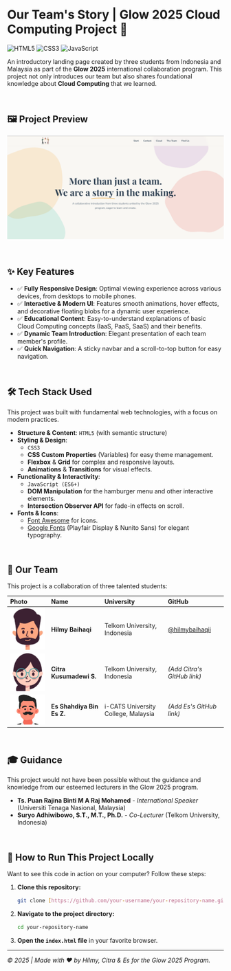 # Our Team's Story | Glow 2025 Cloud Computing Project 🚀

![HTML5](https://img.shields.io/badge/HTML5-E34F26?style=for-the-badge&logo=html5&logoColor=white)
![CSS3](https://img.shields.io/badge/CSS3-1572B6?style=for-the-badge&logo=css3&logoColor=white)
![JavaScript](https://img.shields.io/badge/JavaScript-F7DF1E?style=for-the-badge&logo=javascript&logoColor=black)

An introductory landing page created by three students from Indonesia and Malaysia as part of the **Glow 2025** international collaboration program. This project not only introduces our team but also shares foundational knowledge about **Cloud Computing** that we learned.

<br>

## 🖼️ Project Preview

![Project Screenshot](assets/images/preview.png)

<br>

## ✨ Key Features

-   ✅ **Fully Responsive Design**: Optimal viewing experience across various devices, from desktops to mobile phones.
-   ✅ **Interactive & Modern UI**: Features smooth animations, hover effects, and decorative floating blobs for a dynamic user experience.
-   ✅ **Educational Content**: Easy-to-understand explanations of basic Cloud Computing concepts (IaaS, PaaS, SaaS) and their benefits.
-   ✅ **Dynamic Team Introduction**: Elegant presentation of each team member's profile.
-   ✅ **Quick Navigation**: A sticky navbar and a scroll-to-top button for easy navigation.

<br>

## 🛠️ Tech Stack Used

This project was built with fundamental web technologies, with a focus on modern practices.

-   **Structure & Content**: `HTML5` (with semantic structure)
-   **Styling & Design**:
    -   `CSS3`
    -   **CSS Custom Properties** (Variables) for easy theme management.
    -   **Flexbox** & **Grid** for complex and responsive layouts.
    -   **Animations** & **Transitions** for visual effects.
-   **Functionality & Interactivity**:
    -   `JavaScript (ES6+)`
    -   **DOM Manipulation** for the hamburger menu and other interactive elements.
    -   **Intersection Observer API** for fade-in effects on scroll.
-   **Fonts & Icons**:
    -   [Font Awesome](https://fontawesome.com/) for icons.
    -   [Google Fonts](https://fonts.google.com/) (Playfair Display & Nunito Sans) for elegant typography.

<br>

## 👥 Our Team

This project is a collaboration of three talented students:

| Photo                           | Name                       | University                     | GitHub                                           |
| :------------------------------ | :------------------------- | :------------------------------ | :------------------------------------------------ |
| <img src="assets/images/hilmy.jpg" width="150"> | **Hilmy Baihaqi** | Telkom University, Indonesia    | [@hilmybaihaqii](https://github.com/hilmybaihaqii) |
| <img src="assets/images/citra.jpg" width="150"> | **Citra Kusumadewi S.** | Telkom University, Indonesia    | *(Add Citra's GitHub link)* |
| <img src="assets/images/es.jpg" width="150"> | **Es Shahdiya Bin Es Z.** | i-CATS University College, Malaysia | *(Add Es's GitHub link)* |

<br>

## 🎓 Guidance

This project would not have been possible without the guidance and knowledge from our esteemed lecturers in the Glow 2025 program.

-   **Ts. Puan Rajina Binti M A Raj Mohamed** - *International Speaker* (Universiti Tenaga Nasional, Malaysia)
-   **Suryo Adhiwibowo, S.T., M.T., Ph.D.** - *Co-Lecturer* (Telkom University, Indonesia)

<br>

## 🚀 How to Run This Project Locally

Want to see this code in action on your computer? Follow these steps:

1.  **Clone this repository:**
    ```bash
    git clone [https://github.com/your-username/your-repository-name.git](https://github.com/your-username/your-repository-name.git)
    ```
2.  **Navigate to the project directory:**
    ```bash
    cd your-repository-name
    ```
3.  **Open the `index.html` file** in your favorite browser.

---
*© 2025 | Made with ❤️ by Hilmy, Citra & Es for the Glow 2025 Program.*

